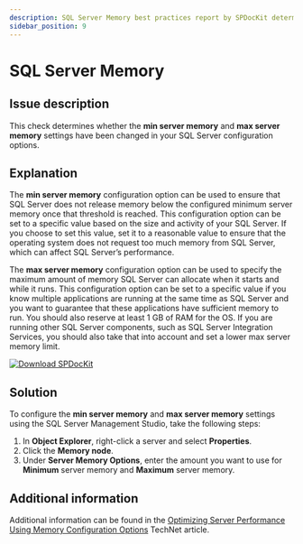 ```yaml
---
description: SQL Server Memory best practices report by SPDocKit determines whether the min server memory and max server memory settings have been changed in your SQL Server configuration options.
sidebar_position: 9
---
```


# SQL Server Memory

## Issue description

This check determines whether the **min server memory** and **max server memory** settings have been changed in your SQL Server configuration options.

## Explanation

The **min server memory** configuration option can be used to ensure that SQL Server does not release memory below the configured minimum server memory once that threshold is reached. This configuration option can be set to a specific value based on the size and activity of your SQL Server. If you choose to set this value, set it to a reasonable value to ensure that the operating system does not request too much memory from SQL Server, which can affect SQL Server’s performance.

The **max server memory** configuration option can be used to specify the maximum amount of memory SQL Server can allocate when it starts and while it runs. This configuration option can be set to a specific value if you know multiple applications are running at the same time as SQL Server and you want to guarantee that these applications have sufficient memory to run. You should also reserve at least 1 GB of RAM for the OS. If you are running other SQL Server components, such as SQL Server Integration Services, you should also take that into account and set a lower max server memory limit.

[![Download SPDocKit](/img/spdockit-download.png)](http://bit.ly/2US0Zna)

## Solution

To configure the **min server memory** and **max server memory** settings using the SQL Server Management Studio, take the following steps:

1. In **Object Explorer**, right-click a server and select **Properties**. 
2. Click the **Memory node**.
3. Under **Server Memory Options**, enter the amount you want to use for **Minimum** server memory and **Maximum** server memory.

## Additional information

Additional information can be found in the [Optimizing Server Performance Using Memory Configuration Options](https://technet.microsoft.com/en-us/library/ms177455%28v=sql.105%29.aspx) TechNet article.

